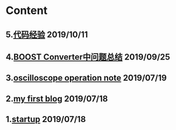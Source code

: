 # Content
## 5.[代码经验](20191011code) 2019/10/11
## 4.[BOOST Converter中问题总结](20190925MCU) 2019/09/25
## 3.[oscilloscope operation note](20190719scopetrigger) 2019/07/19
## 2.[my first blog](20190718myfirstpage) 2019/07/18
## 1.[startup](20190718startup) 2019/07/18
